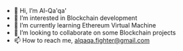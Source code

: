 - 👋 Hi, I’m Al-Qa'qa'
- 👀 I’m interested in Blockchain development
- 🌱 I’m currently learning Ethereum Virtual Machine
- 🤝️ I’m looking to collaborate on some Blockchain projects
- 📫 How to reach me, alqaqa.fighter@gmail.com

<!---
Al-Qa-qa/Al-Qa-qa is a ✨ special ✨ repository because its `README.md` (this file) appears on your GitHub profile.
You can click the Preview link to take a look at your changes.
--->
